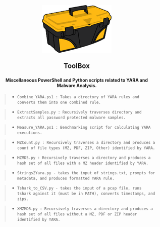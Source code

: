 <div align="center">
 <img style="padding:0;vertical-align:bottom;" height="150" width="220" src="images/toolbox.png"/>
 <p>
  <h2>
   ToolBox
  </h2>
  <h5>

  <div align="center">   
</h5>
<h4>
Miscellaneous PowerShell and Python scripts related to YARA and Malware Analysis.


</h4>
<p>
<div align="left">

>- `Combine_YARA.ps1 : Takes a directory of YARA rules and converts them into one combined rule.`

>- `ExtractSamples.py : Recursively traverses directory and extracts all password protected malware samples.`

>- `Measure_YARA.ps1 : Benchmarking script for calculating YARA executions.`

>- `MZCount.py : Recursively traverses a directory and produces a count of file types (MZ, PDF, ZIP, Other) identified by YARA.`

>- `MZMD5.py : Recursively traverses a directory and produces a hash set of all files with a MZ header identified by YARA.`

>- `Strings2Yara.py - takes the input of strings.txt, prompts for metadata, and produces formatted YARA rule.`

>- `Tshark_to_CSV.py - takes the input of a pcap file, runs tshark against it (must be in PATH), converts timestamps, and zips.`

>- `XMZMD5.py : Recursively traverses a directory and produces a hash set of all files without a MZ, PDF or ZIP header identified by YARA.`







